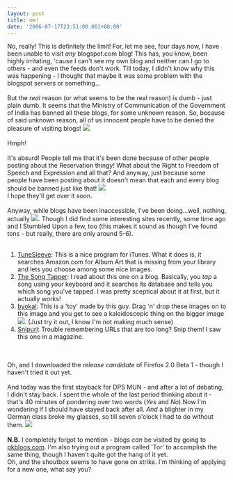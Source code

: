 ```yaml
---
layout: post
title: उफ़!
date: '2006-07-17T23:51:00.001+08:00'
---
```


No, really! This is definitely the limit! For, let me see, four days now, I have been unable to visit <span style="font-style: italic;">any</span> blogspot.com blog! This has, you know, been highly irritating, 'cause I can't see my own blog and neither can I go to others - and even the feeds don't work. Till today, I didn't know why this was happening - I thought that maybe it was some problem with the blogspot servers or something...<br /><br />But the <span style="font-style: italic;">real</span> reason (or what seems to be the real reason) is dumb -  just plain dumb. It seems that the Ministry of Communication of the Government of India has banned all these blogs, for some unknown reason. So, because of said unknown reason, all of us innocent people have to be denied the pleasure of visiting blogs! <img src="http://members.multimania.co.uk/sahil/icon_mad.gif" class="smile" border="0" /><br /><br />Hmph!<br /><br />It's absurd! People tell me that it's been done because of other people posting about the Reservation thingy! What about the Right to Freedom of Speech and Expression and all that? And anyway, just because some people have been posting about it doesn't mean that each and every blog should be banned just like that! <img src="http://members.multimania.co.uk/sahil/iRoll.gif" class="smile" border="0" /><br />I hope they'll get over it soon.<br /><br />Anyway, while blogs have been inaccessible, I've been doing...well, nothing, actually <img src="http://members.lycos.co.uk/sahil/emoticons/emoticon_smile.png" class="smile" border="0" />. Though I did find some interesting sites recently, some time ago and I Stumbled Upon a few, too (this makes it sound as though I've found tons - but really, there are only around 5-6).<br /><br /><ol><li><a href="http://tunesleeve.googlepages.com/home">TuneSleeve</a>: This is a nice program for iTunes. What it does is, it searches Amazon.com for Album Art that is missing from your library and lets you choose among some nice images.</li><li><a href="http://songtapper.com">The Song Tapper</a>: I read about this one on a blog. Basically, you <span style="font-style: italic;">tap</span> a song using your keyboard and it searches its database and tells you which song you've tapped. I was pretty sceptical about it at first, but it actually works!</li><li><a href="http://www.zefrank.com/byokal/kal2.html">byokal</a>: This is a 'toy' made by  this guy. Drag 'n' drop these images on to this image and you get to see a kaleidoscopic thing on the bigger image <img src="http://members.lycos.co.uk/sahil/emoticons/emoticon_wink.png" class="smile" border="0" />. (Just try it out, I know I'm not making much sense)</li><li><a href="http://snipurl.com">Snipurl</a>: Trouble remembering URLs that are too long? Snip them! I saw this one in a magazine.</li></ol><br /><br />Oh, and I downloaded the <span style="font-style: italic;">release candidate</span> of Firefox 2.0 Beta 1 - though I haven't tried it out yet.<br /><br />And today was the first stayback for DPS MUN - and after a lot of debating, I didn't stay back. I spent the whole of the last period thinking about it - that's 40 minutes of pondering over two words (<span style="font-style: italic;">Yes</span> and <span style="font-style: italic;">No</span>).Now I'm wondering if I should have stayed back after all. <span style="font-style: italic;">And</span> a blighter in my German class broke my glasses, so till seven o'clock I had to do without them. <img src="http://members.multimania.co.uk/sahil/iRoll.gif" class="smile" border="0" /><br /><br /><span style="font-weight:bold;">N.B.</span> I completely forgot to mention - blogs <span style="font-style:italic;">can</span> be visited by going to <a href="http://pkblogs.com">pkblogs.com</a>. I'm also trying out a program called 'Tor' to accomplish the same thing, though I haven't quite got the hang of it yet.<br />Oh, and the shoutbox seems to have gone on strike. I'm thinking of applying for a new one, what say you?